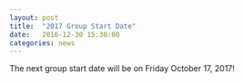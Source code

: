 ```yaml
---
layout: post
title:  "2017 Group Start Date"
date:   2016-12-30 15:30:00
categories: news
---
```


The next group start date will be on Friday October 17, 2017!
